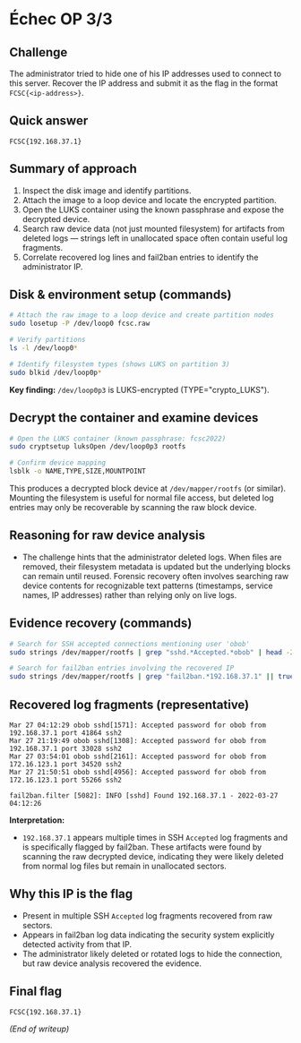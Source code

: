 # Échec OP 3/3

## Challenge

The administrator tried to hide one of his IP addresses used to connect to this server. Recover the IP address and submit it as the flag in the format `FCSC{<ip-address>}`.

## Quick answer

```
FCSC{192.168.37.1}
```

## Summary of approach

1. Inspect the disk image and identify partitions.
2. Attach the image to a loop device and locate the encrypted partition.
3. Open the LUKS container using the known passphrase and expose the decrypted device.
4. Search raw device data (not just mounted filesystem) for artifacts from deleted logs — strings left in unallocated space often contain useful log fragments.
5. Correlate recovered log lines and fail2ban entries to identify the administrator IP.

## Disk & environment setup (commands)

```bash
# Attach the raw image to a loop device and create partition nodes
sudo losetup -P /dev/loop0 fcsc.raw

# Verify partitions
ls -l /dev/loop0*

# Identify filesystem types (shows LUKS on partition 3)
sudo blkid /dev/loop0p*
```

**Key finding:** `/dev/loop0p3` is LUKS-encrypted (TYPE="crypto_LUKS").

## Decrypt the container and examine devices

```bash
# Open the LUKS container (known passphrase: fcsc2022)
sudo cryptsetup luksOpen /dev/loop0p3 rootfs

# Confirm device mapping
lsblk -o NAME,TYPE,SIZE,MOUNTPOINT
```

This produces a decrypted block device at `/dev/mapper/rootfs` (or similar). Mounting the filesystem is useful for normal file access, but deleted log entries may only be recoverable by scanning the raw block device.

## Reasoning for raw device analysis

* The challenge hints that the administrator deleted logs. When files are removed, their filesystem metadata is updated but the underlying blocks can remain until reused. Forensic recovery often involves searching raw device contents for recognizable text patterns (timestamps, service names, IP addresses) rather than relying only on live logs.

## Evidence recovery (commands)

```bash
# Search for SSH accepted connections mentioning user 'obob'
sudo strings /dev/mapper/rootfs | grep "sshd.*Accepted.*obob" | head -20

# Search for fail2ban entries involving the recovered IP
sudo strings /dev/mapper/rootfs | grep "fail2ban.*192.168.37.1" || true
```

## Recovered log fragments (representative)

```
Mar 27 04:12:29 obob sshd[1571]: Accepted password for obob from 192.168.37.1 port 41864 ssh2
Mar 27 21:19:49 obob sshd[1308]: Accepted password for obob from 192.168.37.1 port 33028 ssh2
Mar 27 03:54:01 obob sshd[2161]: Accepted password for obob from 172.16.123.1 port 34520 ssh2
Mar 27 21:50:51 obob sshd[4956]: Accepted password for obob from 172.16.123.1 port 55266 ssh2

fail2ban.filter [5082]: INFO [sshd] Found 192.168.37.1 - 2022-03-27 04:12:26
```

**Interpretation:**

* `192.168.37.1` appears multiple times in SSH `Accepted` log fragments and is specifically flagged by fail2ban. These artifacts were found by scanning the raw decrypted device, indicating they were likely deleted from normal log files but remain in unallocated sectors.

## Why this IP is the flag

* Present in multiple SSH `Accepted` log fragments recovered from raw sectors.
* Appears in fail2ban log data indicating the security system explicitly detected activity from that IP.
* The administrator likely deleted or rotated logs to hide the connection, but raw device analysis recovered the evidence.

## Final flag

```
FCSC{192.168.37.1}
```

*(End of writeup)*
